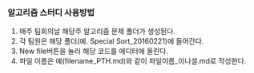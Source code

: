 ### 알고리즘 스터디 사용방법

1. 매주 팀회의날 해당주 알고리즘 문제 폴더가 생성된다.
2. 각 팀원은 해당 폴더(예. Special Sort_20160221)에 들어간다.
3. New file버튼을 눌러 해당 코드를 에디터에 올린다.
4. 파일 이름은 예(filename_PTH.md)와 같이 파일이름_이니셜.md로 작성한다.